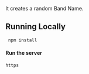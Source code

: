 It creates a random Band Name.

## Running Locally

```
 npm install
```

#### Run the server

```
https
